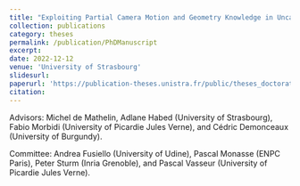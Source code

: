 ```yaml
---
title: "Exploiting Partial Camera Motion and Geometry Knowledge in Uncalibrated 3D Vision"
collection: publications
category: theses
permalink: /publication/PhDManuscript
excerpt: 
date: 2022-12-12
venue: 'University of Strasbourg'
slidesurl: 
paperurl: 'https://publication-theses.unistra.fr/public/theses_doctorat/2022/ADLAKHA_Devesh_2022_ED269.pdf'
citation: 
---
```


Advisors: Michel de Mathelin, Adlane Habed (University of Strasbourg), Fabio Morbidi (University of Picardie Jules Verne), and Cédric Demonceaux (University of Burgundy).  
  
Committee: Andrea Fusiello (University of Udine), Pascal Monasse (ENPC Paris), Peter Sturm (Inria Grenoble), and Pascal Vasseur (University of Picardie Jules Verne).
